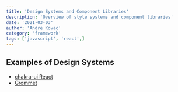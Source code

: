```yaml
---
title: 'Design Systems and Component Libraries'
description: 'Overview of style systems and component libraries'
date: '2021-03-03'
author: 'André Kovac'
category: 'framework'
tags: ['javascript', 'react',]
---
```


## Examples of Design Systems

- [chakra-ui React](https://chakra-ui.com/)
- [Grommet](https://v2.grommet.io/)